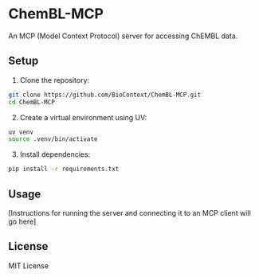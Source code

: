 # ChemBL-MCP

An MCP (Model Context Protocol) server for accessing ChEMBL data.

## Setup

1. Clone the repository:
```bash
git clone https://github.com/BioContext/ChemBL-MCP.git
cd ChemBL-MCP
```

2. Create a virtual environment using UV:
```bash
uv venv
source .venv/bin/activate
```

3. Install dependencies:
```bash
pip install -r requirements.txt
```

## Usage

[Instructions for running the server and connecting it to an MCP client will go here]

## License

MIT License 